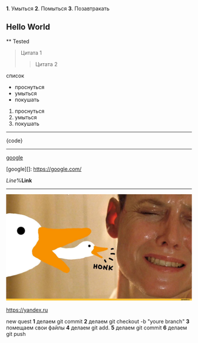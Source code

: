 **1**. Умыться
**2**. Помыться
**3**. Позавтракать

## Hello World
** Tested


>  Цитата 1
>> Цитата 2


список
 * проснуться 
 * умыться
 * покушать

 1. проснуться
 2. умыться
 3. покушать
***
{code}
***

[google](https://google.com)

[google][]: https://google.com/

*Line*%**Link**



---
![Honk](goose.jpeg)

<https://yandex.ru>


new     quest
**1**  делаем  git commit
**2**  делаем git checkout -b "youre branch"
**3**  помещаем свои файлы
**4**  делаем git add.
**5**  делаем git commit 
**6**  делаем git push